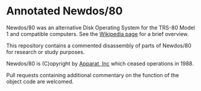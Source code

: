 # Annotated Newdos/80

Newdos/80 was an alternative Disk Operating System for the TRS-80 Model 1
and compatible computers.
See the [Wikipedia page](https://en.wikipedia.org/wiki/NewDos/80) for
a brief overview.

This repository contains a commented disassembly of parts of Newdos/80
for research or study purposes.

Newdos/80 is (C)opyright by [Apparat, Inc](https://en.wikipedia.org/wiki/Apparat,_Inc.)
which ceased operations in 1988.

Pull requests containing additional commentary on the function of the
object code are welcomed.
